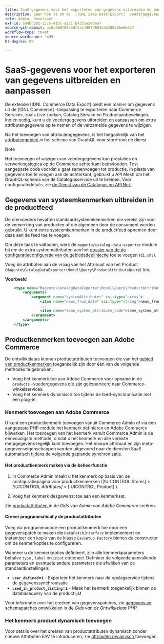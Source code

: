 ```yaml
---
title: SaaS-gegevens voor het exporteren van gegevens uitbreiden en aanpassen
description: Leer hoe te om de  [!DNL SaaS Data Export]  voedergegevens uit te breiden en aan te passen.
role: Admin, Developer
exl-id: 694bd281-12c5-415c-a251-b4251e2edea7
source-git-commit: ac6c690f87e3df2ac4997d80453028829be8e657
workflow-type: tm+mt
source-wordcount: '493'
ht-degree: 0%

---
```


# SaaS-gegevens voor het exporteren van gegevens uitbreiden en aanpassen

De extensie [!DNL Commerce Data Export] biedt een manier om gegevens uit de [!DNL Commerce] -toepassing te exporteren naar Commerce Services, zoals Live zoeken, Catalog Service en Productaanbevelingen. Indien nodig, kunt u de voedergegevens uitbreiden en aanpassen om extra attributengegevens op te nemen of de verzamelde gegevens te wijzigen.

Na het toevoegen van attributengegevens, is het toegankelijk van het [ attributengebied ](https://developer.adobe.com/commerce/services/graphql/catalog-service/products/#productviewattribute-type) in het schema van GraphQL voor storefront de dienst.

>[!NOTE]
>
>Het toevoegen of wijzigen van voedergegevens kan prestaties en verwerkingslogica op de Commerce achterkant beïnvloeden. Test aangepaste code voordat u gaat samenvoegen tot productie. In plaats van gegevens toe te voegen aan de achterkant, gebruikt u API Mesh om het GraphQL-schema van de Catalogusservice uit te breiden. Voor configuratiedetails, zie [ de Dienst van de Catalogus en API Net ](../catalog-service/mesh.md).

## Gegevens van systeemkenmerken uitbreiden in de productfeed

De diervoeders bevatten standaardsysteemkenmerken die vereist zijn voor de verwerking van producten of die algemeen door de consument worden gebruikt. U kunt extra systeemkenmerken in de productfeed opnemen door deze aan de feed toe te voegen.

Om deze taak te voltooien, werk de `magento/catalog-data-exporter` module bij om de extra systeemattributen aan het [ dossier van de de configuratieconfiguratie van de gebiedsdeelinjectie ](https://developer.adobe.com/commerce/php/development/build/dependency-injection-file/) toe te voegen (`di.xml`).

Voeg de attributen aan de vraag van het Attribuut van het Product (`Magento\CatalogDataExporter\Model\Query\ProductAttributeQuery`) toe.

**Voorbeeld**

```xml
    <type name="Magento\CatalogDataExporter\Model\Query\ProductAttributeQuery">
        <arguments>
            <argument name="systemAttributes" xsi:type="array">
                <item name="news_from_date" xsi:type="string">news_from_date</item>
                ...
                <item name="some_system_attribute_code">some_system_attribute_code</item>
            </argument>
        </arguments>
    </type>
```

## Productkenmerken toevoegen aan Adobe Commerce

De ontwikkelaars kunnen productattributen toevoegen die van het [ gebied van productkenmerken ](https://developer.adobe.com/commerce/services/graphql/catalog-service/products/#output-fields) toegankelijk zijn door één van de volgende methodes te gebruiken:

- Voeg het kenmerk toe aan Adobe Commerce voor opname in de `products` -voedergegevens die zijn geëxporteerd naar Commerce-winkelservices.
- Voeg het kenmerk dynamisch toe tijdens de feed-synchronisatie met een plug-in.

### Kenmerk toevoegen aan Adobe Commerce

U kunt een productkenmerk toevoegen vanuit Commerce Admin of via een aangepaste PHP-module het kenmerk definiëren en Adobe Commerce bijwerken. Het toevoegen van het kenmerk vanuit Commerce Admin is de eenvoudigste methode, omdat u het kenmerk en alle vereiste metagegevens tegelijk kunt toevoegen. Het nieuwe attribuut en zijn meta-gegevenseigenschappen worden uitgevoerd naar de diensten SaaS automatisch tijdens de volgende geplande synchronisatie.

#### Het productkenmerk maken via de beheerfunctie

1. In Commerce Admin maakt u het kenmerk op basis van de configuratiepagina voor productkenmerken ([!UICONTROL Stores] > *[!UICONTROL Attributes]* > [!UICONTROL Product] ).

1. Voeg het kenmerk desgewenst toe aan een kenmerkset.

Zie [ productattributen ](https://experienceleague.adobe.com/nl/docs/commerce-admin/catalog/product-attributes/create/attribute-product-create) in de *Gids van Admin van Adobe Commerce* creëren.

#### Creeer programmatically de productattributen

Voeg via programmacode een productkenmerk toe door een gegevenspatch te maken die `DataPatchInterface` implementeert en instantieer een kopie van de klasse `EavSetup Factory` binnen de constructor om de kenmerkopties te configureren.

Wanneer u de kenmerkopties definieert, zijn alle kenmerkparameters behalve `type` , `label` en `input` optioneel. Definieer de volgende aanvullende parameters en eventuele andere parameters die afwijken van de standaardinstellingen.

- **`user_defined`=`1`** - Exporteer het kenmerk naar de opslagservice tijdens de gegevenssynchronisatie
- **`used_in_product_listing`=`1`** - Maak het kenmerk toegankelijk binnen de databasequery van de productlijst

Voor informatie over het creëren van gegevenspatches, zie [ gegevens en schemapatches ontwikkelen ](https://developer.adobe.com/commerce/php/development/components/declarative-schema/patches/) in de *Gids van de Ontwikkelaar PHP*.

### Het kenmerk product dynamisch toevoegen

Voor details over het creëren van productattributen dynamisch zonder nieuwe Attributen EAV te introduceren, zie [ attributen dynamisch ](add-attribute-dynamically.md) toevoegen.

